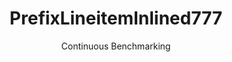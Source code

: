 ---
layout: default
title: PrefixLineitemInlined777
subtitle: Continuous Benchmarking
selected: Prefix_Tpch
expanded: Benchmarking
benchmark: /individual_results/PrefixLineitemInlined777.html
---